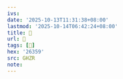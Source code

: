 ```yaml
---
ivs:
date: '2025-10-13T11:31:38+08:00'
lastmod: '2025-10-14T06:42:24+08:00'
title: 󰪈
url: 󰪈
tags: [𦍙]
hex: '26359'
src: GHZR
note:
---
```

